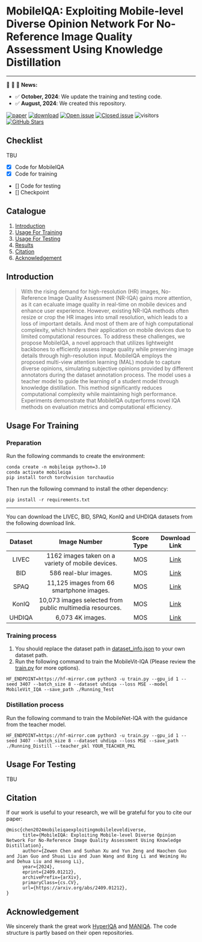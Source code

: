 # MobileIQA: Exploiting Mobile-level Diverse Opinion Network For No-Reference Image Quality Assessment Using Knowledge Distillation

---

:rocket:  :rocket: :rocket: **News:**
- ✅ **October, 2024**: We update the training and testing code.
- ✅ **August, 2024**: We created this repository.

[![paper](https://img.shields.io/badge/arXiv-Paper-green.svg)](https://arxiv.org/abs/2409.01212)
[![download](https://img.shields.io/github/downloads/chencn2020/MobileIQA/total.svg)](https://github.com/chencn2020/MobileIQA/releases)
[![Open issue](https://img.shields.io/github/issues/chencn2020/MobileIQA)](https://github.com/chencn2020/MobileIQA/issues)
[![Closed issue](https://img.shields.io/github/issues-closed/chencn2020/MobileIQA)](https://github.com/chencn2020/MobileIQA/issues)
![visitors](https://visitor-badge.glitch.me/badge?page_id=chencn2020/MobileIQA)
[![GitHub Stars](https://img.shields.io/github/stars/chencn2020/MobileIQA?style=social)](https://github.com/chencn2020/MobileIQA)

## Checklist

TBU

- [x] Code for MobileIQA
- [x] Code for training
- [] Code for testing
- [] Checkpoint

## Catalogue
1. [Introduction](#Introduction)
3. [Usage For Training](#Training)
4. [Usage For Testing](#Testing)
5. [Results](#Results)
6. [Citation](#Citation)
7. [Acknowledgement](#Acknowledgement)


## Introduction
<div id="Introduction"></div>


> With the rising demand for high-resolution (HR) images, No-Reference Image Quality Assessment (NR-IQA) gains more attention, as it can ecaluate image quality in real-time on mobile devices and enhance user experience. However, existing NR-IQA methods often resize or crop the HR images into small resolution, which leads to a loss of important details. And most of them are of high computational complexity, which hinders their application on mobile devices due to limited computational resources. To address these challenges, we propose MobileIQA, a novel approach that utilizes lightweight backbones to efficiently assess image quality while preserving image details through high-resolution input. MobileIQA employs the proposed multi-view attention learning (MAL) module to capture diverse opinions, simulating subjective opinions provided by different annotators during the dataset annotation process. The model uses a teacher model to guide the learning of a student model through knowledge distillation. This method significantly reduces computational complexity while maintaining high performance. Experiments demonstrate that MobileIQA outperforms novel IQA methods on evaluation metrics and computational efficiency.

## Usage For Training
<div id="Training"></div>

### Preparation

Run the following commands to create the environment:

```
conda create -n mobileiqa python=3.10
conda activate mobileiqa
pip install torch torchvision torchaudio
```


Then run the following command to install the other dependency:

```commandline
pip install -r requirements.txt
```

---

You can download the LIVEC, BID, SPAQ, KonIQ and UHDIQA datasets from the following download link.

|        Dataset        |                        Image Number                        |  Score Type  |                                  Download Link                                  |
|:---------------------:|:----------------------------------------------------------:|:------------:|:-------------------------------------------------------------------------------:|
|         LIVEC         |     1162 images taken on a variety of mobile devices.      |     MOS      |       <a href="https://live.ece.utexas.edu/research/ChallengeDB/index.html" target="_blank">Link</a>       |
|          BID          |                   586 real-blur images.                    |     MOS      | <a href="https://github.com/zwx8981/UNIQUE#link-to-download-the-bid-dataset" target="_blank">Link</a>      |
|         SPAQ          |          11,125 images from 66 smartphone images.          |     MOS      |                     <a href="https://github.com/h4nwei/SPAQ" target="_blank">Link</a>                      |
|         KonIQ         |  10,073 images selected from public multimedia resources.  |     MOS      |           <a href="http://database.mmsp-kn.de/koniq-10k-database.html" target="_blank">Link</a>           |
|         UHDIQA         |  6,073 4K images.  |     MOS      |           <a href="https://database.mmsp-kn.de/uhd-iqa-benchmark-database.html" target="_blank">Link</a>           |



### Training process

1. You should replace the dataset path in [dataset_info.json](./utils/dataset/dataset_info.json) to your own dataset path.
2. Run the following command to train the MobileVit-IQA (Please review the [train.py](train.py) for more options).
```commandline
HF_ENDPOINT=https://hf-mirror.com python3 -u train.py --gpu_id 1 --seed 3407 --batch_size 8 --dataset uhdiqa --loss MSE --model MobileVit_IQA --save_path ./Running_Test
```

### Distillation process

Run the following command to train the MobileNet-IQA with the guidance from the teacher model.
```commandline
HF_ENDPOINT=https://hf-mirror.com python3 -u train.py --gpu_id 1 --seed 3407 --batch_size 8 --dataset uhdiqa --loss MSE --save_path ./Running_Distill --teacher_pkl YOUR_TEACHER_PKL
```


## Usage For Testing
<div id="Inference"> </div>

TBU

<!-- Run the following command to get an image quality score for one image or images in a directory.

```commandline
python3 test.py --pkl_path path_to_pkl --image_path path_to_image
``` -->


## Citation
<div id="Citation"> </div>

If our work is useful to your research, we will be grateful for you to cite our paper:

```
@misc{chen2024mobileiqaexploitingmobileleveldiverse,
      title={MobileIQA: Exploiting Mobile-level Diverse Opinion Network For No-Reference Image Quality Assessment Using Knowledge Distillation}, 
      author={Zewen Chen and Sunhan Xu and Yun Zeng and Haochen Guo and Jian Guo and Shuai Liu and Juan Wang and Bing Li and Weiming Hu and Dehua Liu and Hesong Li},
      year={2024},
      eprint={2409.01212},
      archivePrefix={arXiv},
      primaryClass={cs.CV},
      url={https://arxiv.org/abs/2409.01212}, 
}
```
## Acknowledgement
<div id="Acknowledgement"></div>

We sincerely thank the great work [HyperIQA](https://github.com/SSL92/hyperIQA) and [MANIQA](https://github.com/IIGROUP/MANIQA). 
The code structure is partly based on their open repositories.